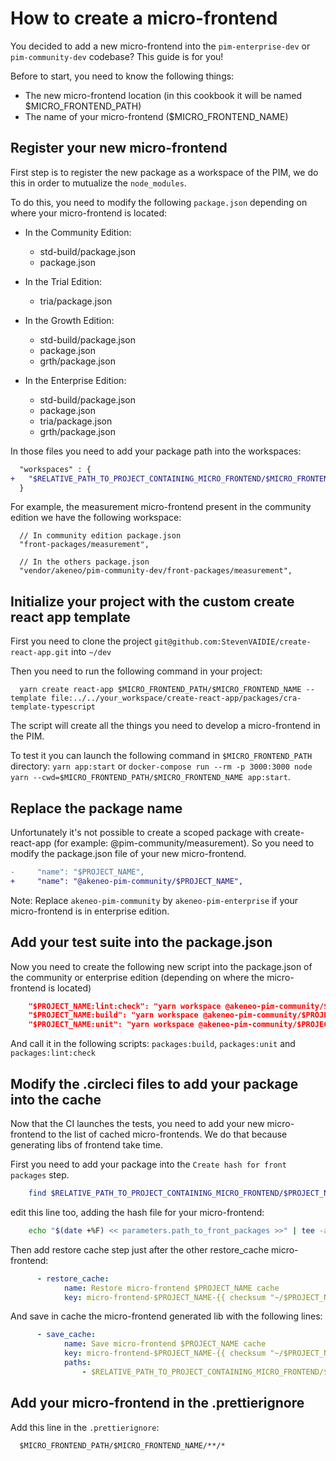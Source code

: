 # How to create a micro-frontend

You decided to add a new micro-frontend into the `pim-enterprise-dev` or `pim-community-dev` codebase? This guide is for you!

Before to start, you need to know the following things:
- The new micro-frontend location (in this cookbook it will be named $MICRO_FRONTEND_PATH)
- The name of your micro-frontend ($MICRO_FRONTEND_NAME)

## Register your new micro-frontend
First step is to register the new package as a workspace of the PIM, we do this in order to mutualize the `node_modules`.

To do this, you need to modify the following `package.json` depending on where your micro-frontend is located:

- In the Community Edition:
  - std-build/package.json
  - package.json

- In the Trial Edition:
  - tria/package.json

- In the Growth Edition:
  - std-build/package.json
  - package.json
  - grth/package.json

- In the Enterprise Edition:
  - std-build/package.json
  - package.json
  - tria/package.json
  - grth/package.json
 
 
In those files you need to add your package path into the workspaces:
```diff
  "workspaces" : {
+   "$RELATIVE_PATH_TO_PROJECT_CONTAINING_MICRO_FRONTEND/$MICRO_FRONTEND_PATH/$MICRO_FRONTEND_NAME",
  }
```

For example, the measurement micro-frontend present in the community edition we have the following workspace:
```
  // In community edition package.json
  "front-packages/measurement",

  // In the others package.json
  "vendor/akeneo/pim-community-dev/front-packages/measurement",
```

## Initialize your project with the custom create react app template
First you need to clone the project `git@github.com:StevenVAIDIE/create-react-app.git` into `~/dev`

Then you need to run the following command in your project:
```
  yarn create react-app $MICRO_FRONTEND_PATH/$MICRO_FRONTEND_NAME --template file:../../your_workspace/create-react-app/packages/cra-template-typescript
```

The script will create all the things you need to develop a micro-frontend in the PIM.

To test it you can launch the following command in `$MICRO_FRONTEND_PATH` directory: `yarn app:start` or `docker-compose run --rm -p 3000:3000 node yarn --cwd=$MICRO_FRONTEND_PATH/$MICRO_FRONTEND_NAME app:start`.

## Replace the package name
Unfortunately it's not possible to create a scoped package with create-react-app (for example: @pim-community/measurement).
So you need to modify the package.json file of your new micro-frontend.

```diff
-     "name": "$PROJECT_NAME",
+     "name": "@akeneo-pim-community/$PROJECT_NAME",
```

Note:
Replace `akeneo-pim-community` by `akeneo-pim-enterprise` if your micro-frontend is in enterprise edition.

## Add your test suite into the package.json
Now you need to create the following new script into the package.json of the community or enterprise edition (depending on where the micro-frontend is located)
```json
    "$PROJECT_NAME:lint:check": "yarn workspace @akeneo-pim-community/$PROJECT_NAME lint:check",
    "$PROJECT_NAME:build": "yarn workspace @akeneo-pim-community/$PROJECT_NAME lib:build",
    "$PROJECT_NAME:unit": "yarn workspace @akeneo-pim-community/$PROJECT_NAME test:unit:run",
```

And call it in the following scripts: `packages:build`, `packages:unit` and `packages:lint:check`

## Modify the .circleci files to add your package into the cache

Now that the CI launches the tests, you need to add your new micro-frontend to the list of cached micro-frontends. We do that because generating libs of frontend take time.

First you need to add your package into the `Create hash for front packages` step.
```sh
    find $RELATIVE_PATH_TO_PROJECT_CONTAINING_MICRO_FRONTEND/$PROJECT_NAME -type f -print0 | sort -z | xargs -0 sha1sum | sha1sum > ~/$PROJECT_NAME.hash
```

edit this line too, adding the hash file for your micro-frontend:
```sh
    echo "$(date +%F) << parameters.path_to_front_packages >>" | tee -a ~/akeneo-design-system.hash ~/measurement.hash ~/shared.hash ~/catalog-volume-monitoring.hash ~/process-tracker.hash ~/$PROJECT_NAME.hash
```

Then add restore cache step just after the other restore_cache micro-frontend:
```yaml
      - restore_cache:
            name: Restore micro-frontend $PROJECT_NAME cache
            key: micro-frontend-$PROJECT_NAME-{{ checksum "~/$PROJECT_NAME.hash" }}
```

And save in cache the micro-frontend generated lib with the following lines:
```yaml
      - save_cache:
            name: Save micro-frontend $PROJECT_NAME cache
            key: micro-frontend-$PROJECT_NAME-{{ checksum "~/$PROJECT_NAME.hash" }}
            paths:
                - $RELATIVE_PATH_TO_PROJECT_CONTAINING_MICRO_FRONTEND/$PROJECT_NAME
```

## Add your micro-frontend in the .prettierignore

Add this line in the `.prettierignore`:
```
  $MICRO_FRONTEND_PATH/$MICRO_FRONTEND_NAME/**/*
```
